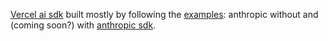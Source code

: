 [Vercel ai sdk](https://sdk.vercel.ai/) built mostly by following the [examples](https://sdk.vercel.ai/docs/api-reference/use-chat): anthropic without and (coming soon?) with [anthropic sdk](https://docs.anthropic.com/claude/reference/client-sdks).

